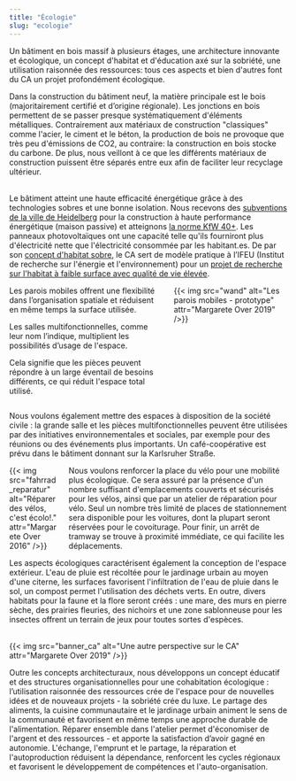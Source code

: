 ```yaml
---
title: "Écologie"
slug: "ecologie"
---
```


<div class="color-block">Un bâtiment en bois massif à plusieurs étages, une architecture innovante et écologique, un concept d'habitat et d'éducation axé sur la sobriété, une utilisation raisonnée des ressources: tous ces aspects et bien d'autres font du CA un projet profondément écologique.</div>
</div>

Dans la construction du bâtiment neuf, la matière principale est le bois (majoritairement certifié et d’origine régionale). Les jonctions en bois permettent de se passer presque systématiquement d'éléments métalliques. Contrairement aux matériaux de construction "classiques" comme l'acier, le ciment et le béton, la production de bois ne provoque que très peu d'émissions de CO2, au contraire: la construction en bois stocke du carbone. De plus, nous veillont à ce que les différents matériaux de construction puissent être séparés entre eux afin de faciliter leur recyclage ultérieur.

<br>Le bâtiment atteint une haute efficacité énergétique grâce à des technologies sobres et une bonne isolation. Nous recevons des <a href="https://www.heidelberg.de/hd,Lde/HD/Leben/Foerderprogramm+Rationelle+Energieverwendung.htmlPassivhausbauweise">subventions de la ville de Heidelberg</a> pour la construction à haute performance énergétique (maison passive) et atteignons <a href="https://www.kfw.de/inlandsfoerderung/Privatpersonen/Neubau/Das-KfW-Effizienzhaus/">la norme KfW 40+</a>. Les panneaux photovoltaïques ont une capacité telle qu'ils fourniront plus d'électricité nette que l'électricité consommée par les habitant.es. De par son <a href="https://www.ifeu.de/service/nachrichtenarchiv/gutes-leben-fuer-alle-aber-wie/">concept d'habitat sobre</a>, le CA sert de modèle pratique à l’IFEU (Institut de recherche sur l'énergie et l'environnement) pour un <a href="https://www.ifeu.de/projekt/suprastadt/">projet de recherche sur l'habitat à faible surface avec qualité de vie élevée</a>.</br>


<div class="columns">
    <div class="column">
    Les parois mobiles offrent une flexibilité dans l’organisation spatiale et réduisent en même temps la surface utilisée.
    <p>Les salles multifonctionnelles, comme leur nom l’indique, multiplient les possibilités d’usage de l'espace.</p>
    <p>Cela signifie que les pièces peuvent répondre à un large éventail de besoins différents, ce qui réduit l'espace total utilisé.</p>
    </div>
    <div class="column">
        {{< img src="wand" alt="Les parois mobiles - prototype" attr="Margarete Over 2019" />}}
    </div>
</div>



Nous voulons également mettre des espaces à disposition de la société civile : la grande salle et les pièces multifonctionnelles peuvent être utilisées par des initiatives environnementales et sociales, par exemple pour des réunions ou des événements plus importants. Un café-coopérative est prévu dans le bâtiment donnant sur la Karlsruher Straße.

<div class="columns">
    <div class="column">
    {{< img src="fahrrad_reparatur" alt="Réparer des vélos, c'est écolo!." attr="Margarete Over 2016" />}}
    </div>
    <div class="column">
    Nous voulons renforcer la place du vélo pour une mobilité plus écologique. Ce sera assuré par la présence d'un nombre suffisant d'emplacements couverts et sécurisés pour les vélos, ainsi que par un atelier de réparation pour vélo. Seul un nombre très limité de places de stationnement sera disponible pour les voitures, dont la plupart seront réservées pour le covoiturage. Pour finir, un arrêt de tramway se trouve à proximité immédiate, ce qui facilite les déplacements.
    </div>
</div>

Les aspects écologiques caractérisent également la conception de l'espace extérieur. L'eau de pluie est récoltée pour le jardinage urbain au moyen d'une citerne, les surfaces favorisent l'infiltration de l'eau de pluie dans le sol, un compost permet l'utilisation des déchets verts. En outre, divers habitats pour la faune et la flore seront créés : une mare, des murs en pierre sèche, des prairies fleuries, des nichoirs et une zone sablonneuse pour les insectes offrent un terrain de jeux pour toutes sortes d'espèces.

<br>
{{< img src="banner_ca" alt="Une autre perspective sur le CA" attr="Margarete Over 2019" />}}
</br>

Outre les concepts architecturaux, nous développons un concept éducatif et des structures organisationnelles pour une cohabitation écologique : l’utilisation raisonnée des ressources crée de l'espace pour de nouvelles idées et de nouveaux projets - la sobriété crée du luxe. Le partage des aliments, la cuisine communautaire et le jardinage urbain animent le sens de la communauté et favorisent en même temps une approche durable de l'alimentation. Réparer ensemble dans l'atelier permet d'économiser de l'argent et des ressources - et apporte la satisfaction d’avoir gagné en autonomie. L'échange, l'emprunt et le partage, la réparation et l'autoproduction réduisent la dépendance, renforcent les cycles régionaux et favorisent le développement de compétences et  l'auto-organisation.
